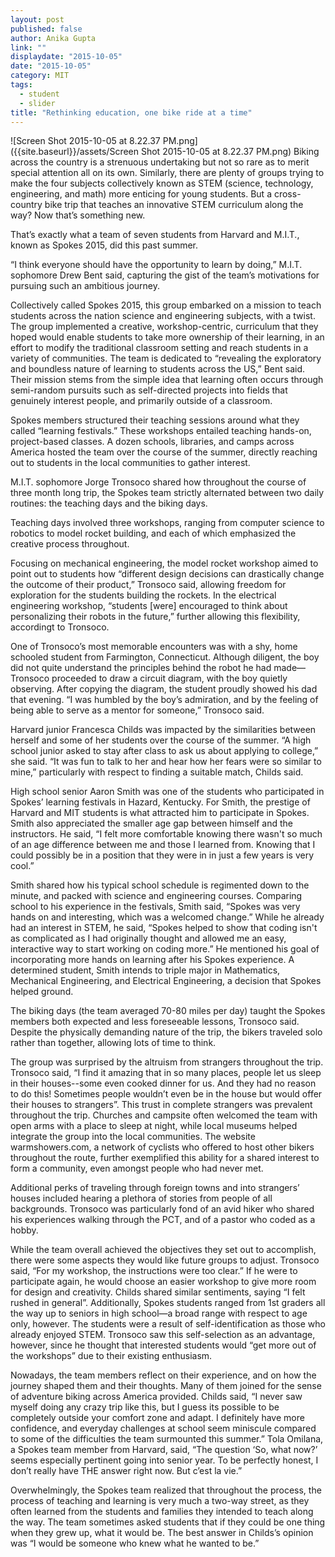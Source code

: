 ```yaml
---
layout: post
published: false
author: Anika Gupta
link: ""
displaydate: "2015-10-05"
date: "2015-10-05"
category: MIT
tags: 
  - student
  - slider
title: "Rethinking education, one bike ride at a time"
---
```



![Screen Shot 2015-10-05 at 8.22.37 PM.png]({{site.baseurl}}/assets/Screen Shot 2015-10-05 at 8.22.37 PM.png)
Biking across the country is a strenuous undertaking but not so rare as to merit special attention all on its own. Similarly, there are plenty of groups trying to make the four subjects collectively known as STEM (science, technology, engineering, and math) more enticing for young students. But a cross-country bike trip that teaches an innovative STEM curriculum along the way? Now that’s something new. 

That’s exactly what a team of seven students from Harvard and M.I.T., known as Spokes 2015, did this past summer.

“I think everyone should have the opportunity to learn by doing,” M.I.T. sophomore Drew Bent said, capturing the gist of the team’s motivations for pursuing such an ambitious journey.

Collectively called Spokes 2015, this group embarked on a mission to teach students across the nation science and engineering subjects, with a twist. The group implemented a creative, workshop-centric, curriculum that they hoped would enable students to take more ownership of their learning, in an effort to modify the traditional classroom setting and reach students in a variety of communities. The team is dedicated to “revealing the exploratory and boundless nature of learning to students across the US,” Bent said. Their mission stems from the simple idea that learning often occurs through semi-random pursuits such as self-directed projects into fields that genuinely interest people, and primarily outside of a classroom.

Spokes members structured their teaching sessions around what they called “learning festivals.” These workshops entailed teaching hands-on, project-based classes. A dozen schools, libraries, and camps across America hosted the team over the course of the summer, directly reaching out to students in the local communities to gather interest.

M.I.T. sophomore Jorge Tronsoco shared how throughout the course of three month long trip, the Spokes team strictly alternated between two daily routines: the teaching days and the biking days.

Teaching days involved three workshops, ranging from computer science to robotics to model rocket building, and each of which emphasized the creative process throughout.

Focusing on mechanical engineering, the model rocket workshop aimed to point out to students how “different design decisions can drastically change the outcome of their product,” Tronsoco said, allowing freedom for exploration for the students building the rockets. In the electrical engineering workshop, “students [were] encouraged to think about personalizing their robots in the future,” further allowing this flexibility, accordingt to Tronsoco.

One of Tronsoco’s most memorable encounters was with a shy, home schooled student from Farmington, Connecticut. Although diligent, the boy did not quite understand the principles behind the robot he had made— Tronsoco proceeded to draw a circuit diagram, with the boy quietly observing. After copying the diagram, the student proudly showed his dad that evening. “I was humbled by the boy’s admiration, and by the feeling of being able to serve as a mentor for someone,” Tronsoco said.

Harvard junior Francesca Childs was impacted by the similarities between herself and some of her students over the course of the summer. “A high school junior asked to stay after class to ask us about applying to college,” she said. “It was fun to talk to her and hear how her fears were so similar to mine,” particularly with respect to finding a suitable match, Childs said.

High school senior Aaron Smith was one of the students who participated in Spokes’ learning festivals in Hazard, Kentucky. For Smith, the prestige of Harvard and MIT students is what attracted him to participate in Spokes. Smith also appreciated the smaller age gap between himself and the instructors. He said, “I felt more comfortable knowing there wasn't so much of an age difference between me and those I learned from. Knowing that I could possibly be in a position that they were in in just a few years is very cool.”

Smith shared how his typical school schedule is regimented down to the minute, and packed with science and engineering courses. Comparing school to his experience in the festivals, Smith said, “Spokes was very hands on and interesting, which was a welcomed change.” While he already had an interest in STEM, he said, “Spokes helped to show that coding isn't as complicated as I had originally thought and allowed me an easy, interactive way to start working on coding more.” He mentioned his goal of incorporating more hands on learning after his Spokes experience. A determined student, Smith intends to triple major in Mathematics, Mechanical Engineering, and Electrical Engineering, a decision that Spokes helped ground.

The biking days (the team averaged 70-80 miles per day) taught the Spokes members both expected and less foreseeable lessons, Tronsoco said. Despite the physically demanding nature of the trip, the bikers traveled solo rather than together, allowing lots of time to think.

The group was surprised by the altruism from strangers throughout the trip. Tronsoco said, “I find it amazing that in so many places, people let us sleep in their houses--some even cooked dinner for us. And they had no reason to do this! Sometimes people wouldn’t even be in the house but would offer their houses to strangers”. This trust in complete strangers was prevalent throughout the trip. Churches and campsite often welcomed the team with open arms with a place to sleep at night, while local museums helped integrate the group into the local communities. The website warmshowers.com, a network of cyclists who offered to host other bikers throughout the route, further exemplified this ability for a shared interest to form a community, even amongst people who had never met.

Additional perks of traveling through foreign towns and into strangers’ houses included hearing a plethora of stories from people of all backgrounds. Tronsoco was particularly fond of an avid hiker who shared his experiences walking through the PCT, and of a pastor who coded as a hobby.

While the team overall achieved the objectives they set out to accomplish, there were some aspects they would like future groups to adjust. Tronsoco said, “For my workshop, the instructions were too clear.” If he were to participate again, he would choose an easier workshop to give more room for design and creativity. Childs shared similar sentiments, saying “I felt rushed in general”. Additionally, Spokes students ranged from 1st graders all the way up to seniors in high school—a broad range with respect to age only, however. The students were a result of self-identification as those who already enjoyed STEM. Tronsoco saw this self-selection as an advantage, however, since he thought that interested students would “get more out of the workshops” due to their existing enthusiasm.

Nowadays, the team members reflect on their experience, and on how the journey shaped them and their thoughts. Many of them joined for the sense of adventure biking across America provided. Childs said, “I never saw myself doing any crazy trip like this, but I guess its possible to be completely outside your comfort zone and adapt. I definitely have more confidence, and everyday challenges at school seem miniscule compared to some of the difficulties the team surmounted this summer.” Tola Omilana, a Spokes team member from Harvard, said, “The question ‘So, what now?’ seems especially pertinent going into senior year. To be perfectly honest, I don’t really have THE answer right now. But c’est la vie.” 

Overwhelmingly, the Spokes team realized that throughout the process, the process of teaching and learning is very much a two-way street, as they often learned from the students and families they intended to teach along the way. The team sometimes asked students that if they could be one thing when they grew up, what it would be. The best answer in Childs’s opinion was “I would be someone who knew what he wanted to be.”

